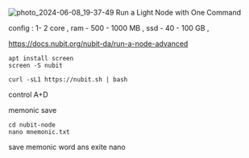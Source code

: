 ![photo_2024-06-08_19-37-49](https://github.com/zircuit-labs/ceremony/assets/106862644/1be78675-3d34-4207-91b9-0901feacbbc7)
Run a Light Node with One Command

config : 1- 2 core ,
ram - 500  - 1000 MB , 
ssd - 40 - 100 GB , 

https://docs.nubit.org/nubit-da/run-a-node-advanced

```
apt install screen 
screen -S nubit

curl -sL1 https://nubit.sh | bash

```

control A+D

memonic save

```
cd nubit-node
nano mnemonic.txt

```

save memonic word ans exite nano
